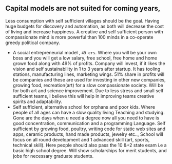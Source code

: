 ## Capital models are not suited for coming years,  


  Less consumption with self sufficient villages should be the goal. Having huge budgets for discovery and automation, as both will decrease the cost of living and increase happiness. A creative and self sufficient person with compassionate mind is more powerful than 100 minds in a co-operate greedy political company.
-  A social entrepreneurial model , `49 ers`. Where you will be your own boss and you will get a low salary, free school, free home and home grown food along with 49% of profits. Company will invest, if it likes the vision and self sustainability in 1 to 3 years after startup. It has tooling stations, manufacturing lines, marketing wings. 51% share in profits will be companies and these are used for investing in other new companies, growing food, recreation(art) for a slow compassionate society. Will be for both art and science improvement. Due to less stress and small self sufficient teams, i believe this will help in improving teams creative spirits and adaptability.
-  Self sufficient, alternative school for orphans and poor kids. Where people of all ages can have a slow quality living Teaching and studying. Gone are the days when u need a degree now all you need to have is good concentration, communication and a programming Language. Self sufficient by growing food, poultry, writing code for static web sites and apps, ceramic products, hand made products, jewelry etc.., School will focus on all round development and 1 advanced skill (art, sports, technical skill). Here people should also pass the 10 &+2 state exam i.e a basic high school degree. Will show scholarships for merit students, and jobs for necessary graduate students.
